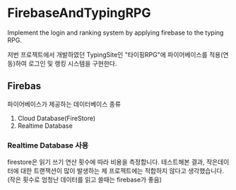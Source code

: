 # FirebaseAndTypingRPG
Implement the login and ranking system by applying firebase to the typing RPG.

저번 프로젝트에서 개발하였던 TypingSite인 "타이핑RPG"에 파이어베이스를 적용(연동)하여 로그인 및 랭킹 시스템을 구현한다.

## Firebas
파이어베이스가 제공하는 데이터베이스 종류
1. Cloud Database(FireStore)
2. Realtime Database

### Realtime Database 사용
firestore은 읽기 쓰기 연산 횟수에 따라 비용을 측정합니다. 테스트해본 결과, 작은데이터에 대한 트랜잭션이 많이 발생하는 제 프로젝트에는 적합하지 않다고 생각했습니다.
(작은 횟수로 엄청난 데이터를 읽고 쓸때는 firebase가 좋음)




